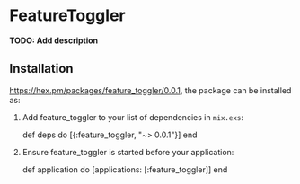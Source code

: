 # FeatureToggler

**TODO: Add description**

## Installation

https://hex.pm/packages/feature_toggler/0.0.1, the package can be installed as:

  1. Add feature_toggler to your list of dependencies in `mix.exs`:

        def deps do
          [{:feature_toggler, "~> 0.0.1"}]
        end

  2. Ensure feature_toggler is started before your application:

        def application do
          [applications: [:feature_toggler]]
        end

